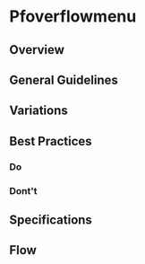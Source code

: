 # Pfoverflowmenu

## Overview

## General Guidelines

## Variations

## Best Practices

### Do

### Dont't

## Specifications

## Flow
